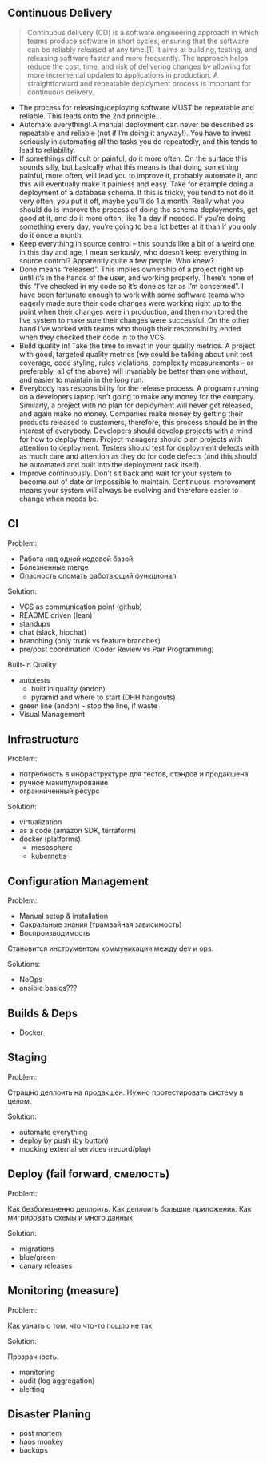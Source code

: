 ## Continuous Delivery

> Continuous delivery (CD) is a software engineering approach in which teams produce software in short cycles,
> ensuring that the software can be reliably released at any time.[1] It aims at building,
> testing, and releasing software faster and more frequently. The approach helps reduce the cost,
> time, and risk of delivering changes by allowing for more incremental updates to applications in production.
> A straightforward and repeatable deployment process is important for continuous delivery.


* The process for releasing/deploying software MUST be repeatable and reliable. This leads onto the 2nd principle…
* Automate everything! A manual deployment can never be described as repeatable and reliable (not if I’m doing it anyway!). You have to invest seriously in automating all the tasks you do repeatedly, and this tends to lead to reliability.
* If somethings difficult or painful, do it more often. On the surface this sounds silly, but basically what this means is that doing something painful, more often, will lead you to improve it, probably automate it, and this will eventually make it painless and easy. Take for example doing a deployment of a database schema. If this is tricky, you tend to not do it very often, you put it off, maybe you’ll do 1 a month. Really what you should do is improve the process of doing the schema deployments, get good at it, and do it more often, like 1 a day if needed. If you’re doing something every day, you’re going to be a lot better at it than if you only do it once a month.
* Keep everything in source control – this sounds like a bit of a weird one in this day and age, I mean seriously, who doesn’t keep everything in source control? Apparently quite a few people. Who knew?
* Done means “released”. This implies ownership of a project right up until it’s in the hands of the user, and working properly. There’s none of this “I’ve checked in my code so it’s done as far as I’m concerned”. I have been fortunate enough to work with some software teams who eagerly made sure their code changes were working right up to the point when their changes were in production, and then monitored the live system to make sure their changes were successful. On the other hand I’ve worked with teams who though their responsibility ended when they checked their code in to the VCS.
* Build quality in! Take the time to invest in your quality metrics. A project with good, targeted quality metrics (we could be talking about unit test coverage, code styling, rules violations, complexity measurements – or preferably, all of the above) will invariably be better than one without, and easier to maintain in the long run.
* Everybody has responsibility for the release process. A program running on a developers laptop isn’t going to make any money for the company. Similarly, a project with no plan for deployment will never get released, and again make no money. Companies make money by getting their products released to customers, therefore, this process should be in the interest of everybody. Developers should develop projects with a mind for how to deploy them. Project managers should plan projects with attention to deployment. Testers should test for deployment defects with as much care and attention as they do for code defects (and this should be automated and built into the deployment task itself).
* Improve continuously. Don’t sit back and wait for your system to become out of date or impossible to maintain. Continuous improvement means your system will always be evolving and therefore easier to change when needs be.

## CI

Problem:

* Работа над одной кодовой базой
* Болезненные merge
* Опасность сломать работающий функционал 

Solution:

* VCS as communication point (github)
* README driven (lean)
* standups
* chat (slack, hipchat)
* branching (only trunk vs feature branches)
* pre/post coordination (Coder Review vs Pair Programming)


Built-in Quality

* autotests 
  * built in quality (andon)
  * pyramid and where to start (DHH hangouts)
* green line (andon) - stop the line, if waste
* Visual Management

## Infrastructure

Problem:

* потребность в инфраструктуре для тестов, стэндов и продакшена
* ручное манипулирование
* огранниченный ресурс

Solution:

* virtualization
* as a code (amazon SDK, terraform)
* docker (platforms)
  * mesosphere
  * kubernetis

## Configuration Management

Problem:

* Manual setup & installation
* Сакральные знания (трамвайная зависимость)
* Воспроизводимость


Становится инструментом коммуникации между dev и ops.

Solutions:
  * NoOps
  * ansible basics???

## Builds & Deps

* Docker

## Staging

Problem:

Страшно деплоить на продакшен.
Нужно протестировать систему в целом.


Solution:

* automate everything
* deploy by push (by button)
* mocking external services (record/play)

## Deploy (fail forward, смелость)

Problem:

Как безболезненно деплоить.
Как деплоить большие приложения.
Как мигрировать схемы и много данных

Solution:

* migrations
* blue/green
* canary releases

## Monitoring (measure)

Problem:

Как узнать о том, что что-то пошло не так


Solution:

Прозрачность.

* monitoring
* audit (log aggregation)
* alerting
  
## Disaster Planing

* post mortem
* haos monkey
* backups
